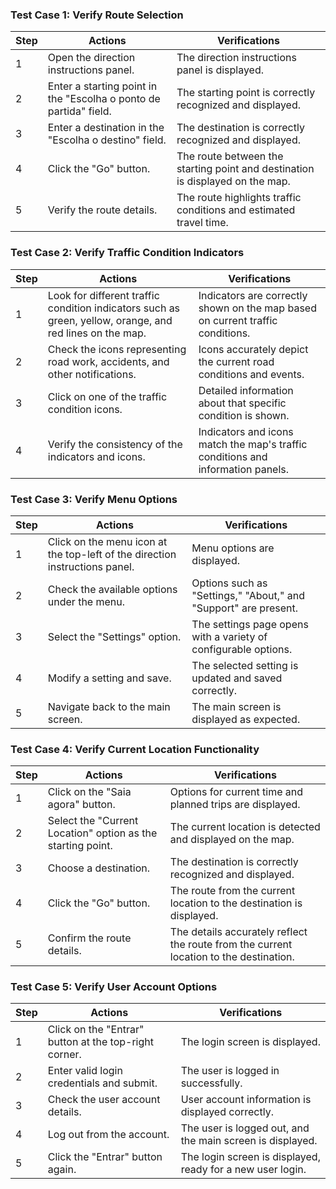 ### Test Case 1: Verify Route Selection

| Step | Actions | Verifications |
|------|---------|---------------|
| 1 | Open the direction instructions panel. | The direction instructions panel is displayed. |
| 2 | Enter a starting point in the "Escolha o ponto de partida" field. | The starting point is correctly recognized and displayed. |
| 3 | Enter a destination in the "Escolha o destino" field. | The destination is correctly recognized and displayed. |
| 4 | Click the "Go" button. | The route between the starting point and destination is displayed on the map. |
| 5 | Verify the route details. | The route highlights traffic conditions and estimated travel time. |

### Test Case 2: Verify Traffic Condition Indicators

| Step | Actions | Verifications |
|-----|---------|---------------|
| 1 | Look for different traffic condition indicators such as green, yellow, orange, and red lines on the map. | Indicators are correctly shown on the map based on current traffic conditions. |
| 2 | Check the icons representing road work, accidents, and other notifications. | Icons accurately depict the current road conditions and events. |
| 3 | Click on one of the traffic condition icons. | Detailed information about that specific condition is shown. |
| 4 | Verify the consistency of the indicators and icons. | Indicators and icons match the map's traffic conditions and information panels. |

### Test Case 3: Verify Menu Options

| Step | Actions | Verifications |
|-----|---------|---------------|
| 1 | Click on the menu icon at the top-left of the direction instructions panel. | Menu options are displayed. |
| 2 | Check the available options under the menu. | Options such as "Settings," "About," and "Support" are present. |
| 3 | Select the "Settings" option. | The settings page opens with a variety of configurable options. |
| 4 | Modify a setting and save. | The selected setting is updated and saved correctly. |
| 5 | Navigate back to the main screen. | The main screen is displayed as expected. |

### Test Case 4: Verify Current Location Functionality

| Step | Actions | Verifications |
|-----|---------|---------------|
| 1 | Click on the "Saia agora" button. | Options for current time and planned trips are displayed. |
| 2 | Select the "Current Location" option as the starting point. | The current location is detected and displayed on the map. |
| 3 | Choose a destination. | The destination is correctly recognized and displayed. |
| 4 | Click the "Go" button. | The route from the current location to the destination is displayed. |
| 5 | Confirm the route details. | The details accurately reflect the route from the current location to the destination. |

### Test Case 5: Verify User Account Options

| Step | Actions | Verifications |
|-----|---------|---------------|
| 1 | Click on the "Entrar" button at the top-right corner. | The login screen is displayed. |
| 2 | Enter valid login credentials and submit. | The user is logged in successfully. |
| 3 | Check the user account details. | User account information is displayed correctly. |
| 4 | Log out from the account. | The user is logged out, and the main screen is displayed. |
| 5 | Click the "Entrar" button again. | The login screen is displayed, ready for a new user login. |